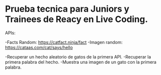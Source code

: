 # Prueba tecnica para Juniors y Trainees de Reacy en Live Coding.

APIs:

-Facts Random: https://catfact.ninja/fact
-Imagen random: https://cataas.com/cat/says/hello

-Recuperar un hecho aleatorio de gatos de la primera API.
-Recuperar la primera palabra del hecho.
-Muestra una imagen de un gato con la primera palabra.

